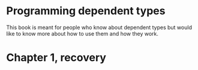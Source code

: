 # Programming dependent types

This book is meant for people who know about dependent types but
would like to know more about how to use them and how they work.

# Chapter 1, recovery
